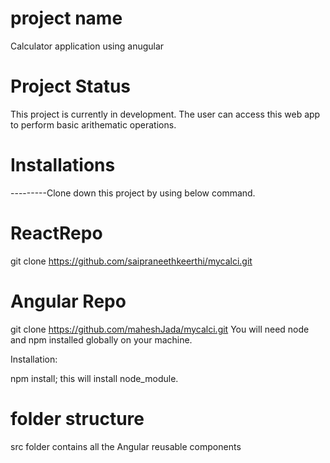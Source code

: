 # project name

Calculator application using anugular

# Project Status

This project is currently in development. The user can access this web app to perform basic arithematic operations.

# Installations

---------Clone down this project by using below command.
# ReactRepo

git clone https://github.com/saipraneethkeerthi/mycalci.git

# Angular Repo
git clone https://github.com/maheshJada/mycalci.git
You will need node and npm installed globally on your machine.

Installation:

npm install; this will install node_module.

# folder structure

src folder contains all the Angular reusable components
